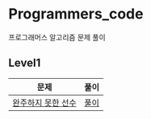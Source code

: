 # Programmers_code
프로그래머스 알고리즘 문제 풀이

## Level1
| 문제 | 풀이 |
| -------------| -----:|
|[완주하지 못한 선수](https://programmers.co.kr/learn/courses/30/lessons/42576)| [풀이]()|
